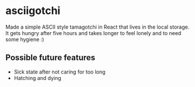 # asciigotchi

Made a simple ASCII style tamagotchi in React that lives in the local storage.
It gets hungry after five hours and takes longer to feel lonely and to need some hygiene :)

## Possible future features

- Sick state after not caring for too long
- Hatching and dying
